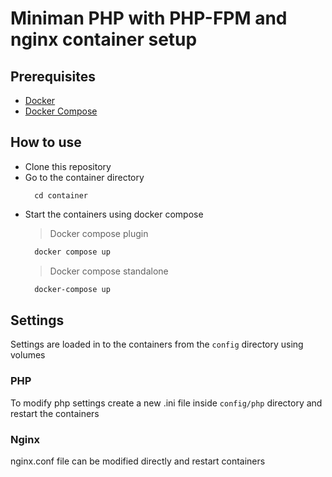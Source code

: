# Miniman PHP with PHP-FPM and nginx container setup

## Prerequisites
- [Docker](https://docs.docker.com/get-docker/)
- [Docker Compose](https://docs.docker.com/compose/install/)

## How to use

- Clone this repository
- Go to the container directory
  ```
    cd container
  ```
- Start the containers using docker compose
  > Docker compose plugin
  ```sh
    docker compose up 
  ```
  > Docker compose standalone
  ```sh
    docker-compose up 
  ```

## Settings

Settings are loaded in to the containers from the `config` directory using volumes

### PHP

To modify php settings create a new .ini file inside `config/php` directory and restart the containers

### Nginx

nginx.conf file can be modified directly and restart containers
